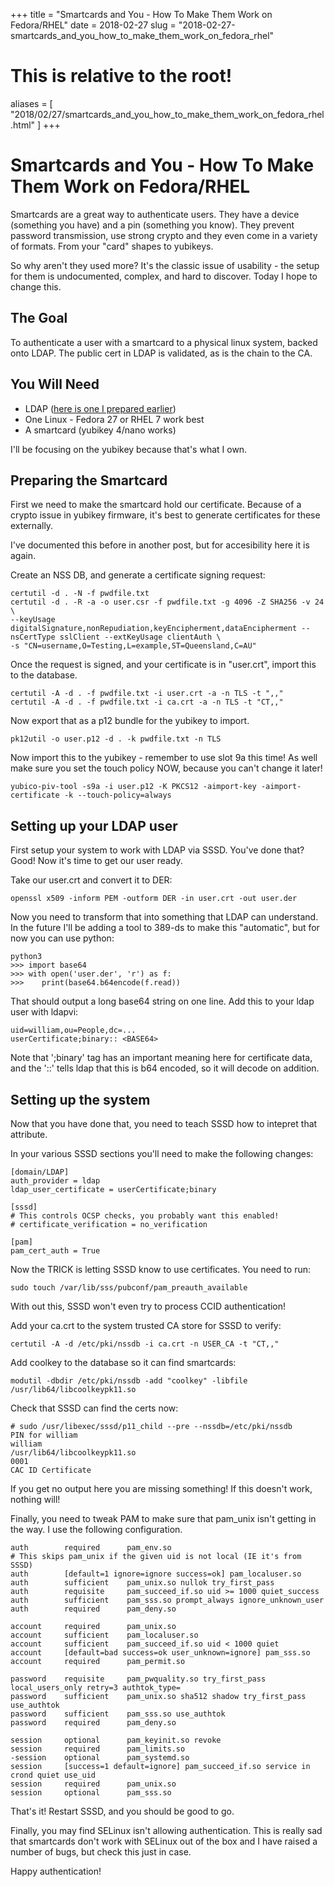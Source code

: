 +++
title = "Smartcards and You - How To Make Them Work on Fedora/RHEL"
date = 2018-02-27
slug = "2018-02-27-smartcards_and_you_how_to_make_them_work_on_fedora_rhel"
# This is relative to the root!
aliases = [ "2018/02/27/smartcards_and_you_how_to_make_them_work_on_fedora_rhel.html" ]
+++
# Smartcards and You - How To Make Them Work on Fedora/RHEL

Smartcards are a great way to authenticate users. They have a device
(something you have) and a pin (something you know). They prevent
password transmission, use strong crypto and they even come in a variety
of formats. From your \"card\" shapes to yubikeys.

So why aren\'t they used more? It\'s the classic issue of usability -
the setup for them is undocumented, complex, and hard to discover. Today
I hope to change this.

## The Goal

To authenticate a user with a smartcard to a physical linux system,
backed onto LDAP. The public cert in LDAP is validated, as is the chain
to the CA.

## You Will Need

-   LDAP ([here is one I prepared earlier](http://www.port389.org/))
-   One Linux - Fedora 27 or RHEL 7 work best
-   A smartcard (yubikey 4/nano works)

I\'ll be focusing on the yubikey because that\'s what I own.

## Preparing the Smartcard

First we need to make the smartcard hold our certificate. Because of a
crypto issue in yubikey firmware, it\'s best to generate certificates
for these externally.

I\'ve documented this before in another post, but for accesibility here
it is again.

Create an NSS DB, and generate a certificate signing request:

    certutil -d . -N -f pwdfile.txt
    certutil -d . -R -a -o user.csr -f pwdfile.txt -g 4096 -Z SHA256 -v 24 \
    --keyUsage digitalSignature,nonRepudiation,keyEncipherment,dataEncipherment --nsCertType sslClient --extKeyUsage clientAuth \
    -s "CN=username,O=Testing,L=example,ST=Queensland,C=AU"

Once the request is signed, and your certificate is in \"user.crt\",
import this to the database.

    certutil -A -d . -f pwdfile.txt -i user.crt -a -n TLS -t ",,"
    certutil -A -d . -f pwdfile.txt -i ca.crt -a -n TLS -t "CT,,"

Now export that as a p12 bundle for the yubikey to import.

    pk12util -o user.p12 -d . -k pwdfile.txt -n TLS

Now import this to the yubikey - remember to use slot 9a this time! As
well make sure you set the touch policy NOW, because you can\'t change
it later!

    yubico-piv-tool -s9a -i user.p12 -K PKCS12 -aimport-key -aimport-certificate -k --touch-policy=always

## Setting up your LDAP user

First setup your system to work with LDAP via SSSD. You\'ve done that?
Good! Now it\'s time to get our user ready.

Take our user.crt and convert it to DER:

    openssl x509 -inform PEM -outform DER -in user.crt -out user.der

Now you need to transform that into something that LDAP can understand.
In the future I\'ll be adding a tool to 389-ds to make this
\"automatic\", but for now you can use python:

    python3
    >>> import base64
    >>> with open('user.der', 'r') as f:
    >>>    print(base64.b64encode(f.read))

That should output a long base64 string on one line. Add this to your
ldap user with ldapvi:

    uid=william,ou=People,dc=...
    userCertificate;binary:: <BASE64>

Note that \';binary\' tag has an important meaning here for certificate
data, and the \'::\' tells ldap that this is b64 encoded, so it will
decode on addition.

## Setting up the system

Now that you have done that, you need to teach SSSD how to intepret that
attribute.

In your various SSSD sections you\'ll need to make the following
changes:

    [domain/LDAP]
    auth_provider = ldap
    ldap_user_certificate = userCertificate;binary

    [sssd]
    # This controls OCSP checks, you probably want this enabled!
    # certificate_verification = no_verification

    [pam]
    pam_cert_auth = True

Now the TRICK is letting SSSD know to use certificates. You need to run:

    sudo touch /var/lib/sss/pubconf/pam_preauth_available

With out this, SSSD won\'t even try to process CCID authentication!

Add your ca.crt to the system trusted CA store for SSSD to verify:

    certutil -A -d /etc/pki/nssdb -i ca.crt -n USER_CA -t "CT,,"

Add coolkey to the database so it can find smartcards:

    modutil -dbdir /etc/pki/nssdb -add "coolkey" -libfile /usr/lib64/libcoolkeypk11.so

Check that SSSD can find the certs now:

    # sudo /usr/libexec/sssd/p11_child --pre --nssdb=/etc/pki/nssdb
    PIN for william
    william
    /usr/lib64/libcoolkeypk11.so
    0001
    CAC ID Certificate

If you get no output here you are missing something! If this doesn\'t
work, nothing will!

Finally, you need to tweak PAM to make sure that pam_unix isn\'t getting
in the way. I use the following configuration.

    auth        required      pam_env.so
    # This skips pam_unix if the given uid is not local (IE it's from SSSD)
    auth        [default=1 ignore=ignore success=ok] pam_localuser.so
    auth        sufficient    pam_unix.so nullok try_first_pass
    auth        requisite     pam_succeed_if.so uid >= 1000 quiet_success
    auth        sufficient    pam_sss.so prompt_always ignore_unknown_user
    auth        required      pam_deny.so

    account     required      pam_unix.so
    account     sufficient    pam_localuser.so
    account     sufficient    pam_succeed_if.so uid < 1000 quiet
    account     [default=bad success=ok user_unknown=ignore] pam_sss.so
    account     required      pam_permit.so

    password    requisite     pam_pwquality.so try_first_pass local_users_only retry=3 authtok_type=
    password    sufficient    pam_unix.so sha512 shadow try_first_pass use_authtok
    password    sufficient    pam_sss.so use_authtok
    password    required      pam_deny.so

    session     optional      pam_keyinit.so revoke
    session     required      pam_limits.so
    -session    optional      pam_systemd.so
    session     [success=1 default=ignore] pam_succeed_if.so service in crond quiet use_uid
    session     required      pam_unix.so
    session     optional      pam_sss.so

That\'s it! Restart SSSD, and you should be good to go.

Finally, you may find SELinux isn\'t allowing authentication. This is
really sad that smartcards don\'t work with SELinux out of the box and I
have raised a number of bugs, but check this just in case.

Happy authentication!

